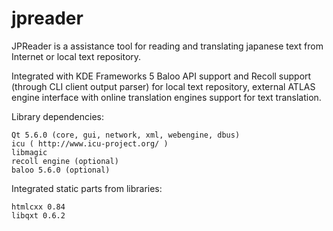 # jpreader

JPReader is a assistance tool for reading and translating japanese text from Internet or local text repository.

Integrated with KDE Frameworks 5 Baloo API support and Recoll support (through CLI client output parser) for local text repository, external ATLAS engine interface with online translation engines support for text translation.

Library dependencies:

    Qt 5.6.0 (core, gui, network, xml, webengine, dbus)
    icu ( http://www.icu-project.org/ )
    libmagic
    recoll engine (optional)
    baloo 5.6.0 (optional) 

Integrated static parts from libraries:

    htmlcxx 0.84
    libqxt 0.6.2 
